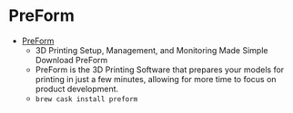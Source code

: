 # PreForm
- [PreForm](https://formlabs.com/tools/preform/)
  -  3D Printing Setup, Management, and Monitoring Made Simple Download PreForm
  - PreForm is the 3D Printing Software that prepares your models for printing in just a few minutes, allowing for more time to focus on product development.
  - `brew cask install preform`

